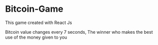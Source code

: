 # Bitcoin-Game
This game created with React Js

Bitcoin value changes every 7 seconds,
The winner who makes the best use of the money given to you
